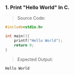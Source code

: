 ### 1. Print "Hello World" In C.

> Source Code:

```C
#include<stdio.h>

int main(){
    printf("Hello World");
    return 0;
}
```

> Expected Output:

    Hello World
